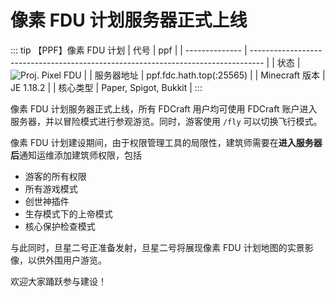 # 像素 FDU 计划服务器正式上线

::: tip 【PPF】像素 FDU 计划
| 代号           | ppf                                                                               |
| -------------- | --------------------------------------------------------------------------------- |
| 状态           | ![Proj. Pixel FDU](https://minecraftlist.com/servers/ppf.fdc.hath.top/banner.svg) |
| 服务器地址     | ppf.fdc.hath.top(:25565)                                                             |
| Minecraft 版本 | JE 1.18.2                                                      |
| 核心类型    | Paper, Spigot, Bukkit                                                      |
:::

像素 FDU 计划服务器正式上线，所有 FDCraft 用户均可使用 FDCraft 账户进入服务器，并以冒险模式进行参观游览。同时，游客使用 `/fly` 可以切换飞行模式。

像素 FDU 计划建设期间，由于权限管理工具的局限性，建筑师需要在**进入服务器后**通知运维添加建筑师权限，包括

- 游客的所有权限
- 所有游戏模式
- 创世神插件
- 生存模式下的上帝模式
- 核心保护检查模式

与此同时，旦星二号正准备发射，旦星二号将展现像素 FDU 计划地图的实景影像，以供外围用户游览。

欢迎大家踊跃参与建设！
